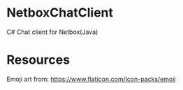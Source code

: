 # NetboxChatClient
C# Chat client for Netbox(Java)

# Resources
Emoji art from: https://www.flaticon.com/icon-packs/emoji
